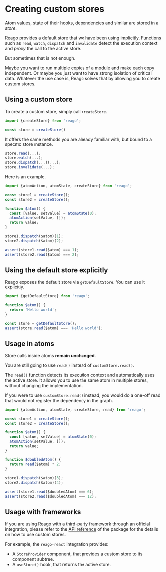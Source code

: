 # Creating custom stores

Atom values, state of their hooks, dependencies and similar are stored in a _store_.

Reago provides a default store that we have been using implicitly. Functions such as `read`, `watch`,
`dispatch` and `invalidate` detect the execution context and _proxy_ the call to the active store.

But sometimes that is not enough.

Maybe you want to run multiple copies of a module and make each copy independent. Or maybe
you just want to have strong isolation of critical data. Whatever the use case is, Reago solves
that by allowing you to create custom stores.


## Using a custom store

To create a custom store, simply call `createStore`.

```ts
import {createStore} from 'reago';

const store = createStore()
```

It offers the same methods you are already familiar with, but bound to a specific store instance.

```ts
store.read(...);
store.watch(...);
store.dispatch(...)(...);
store.invalidate(...);
```

Here is an example.

```ts
import {atomAction, atomState, createStore} from 'reago';

const store1 = createStore();
const store2 = createStore();

function $atom() {
  const [value, setValue] = atomState(0);
  atomAction(setValue, []);
  return value;
}

store1.dispatch($atom)(1);
store2.dispatch($atom)(2);

assert(store1.read($atom) === 1);
assert(store2.read($atom) === 2);
```


## Using the default store explicitly

Reago exposes the default store via `getDefaultStore`. You can use it explicitly.

```ts
import {getDefaultStore} from 'reago';

function $atom() {
  return 'Hello world';
}

const store = getDefaultStore();
assert(store.read($atom) === 'Hello world');
```


## Usage in atoms

Store calls inside atoms __remain unchanged__.

You are still going to use `read()` instead of `customStore.read()`.

The `read()` function detects its execution context and automatically uses the active store. It allows
you to use the same atom in multiple stores, without changing the implementation.

If you were to use `customStore.read()` instead, you would do a one-off read that would not
register the dependency in the graph.

```ts
import {atomAction, atomState, createStore, read} from 'reago';

const store1 = createStore();
const store2 = createStore();

function $atom() {
  const [value, setValue] = atomState(0);
  atomAction(setValue, []);
  return value;
}

function $doubledAtom() {
  return read($atom) * 2;
}

store1.dispatch($atom)(3);
store2.dispatch($atom)(4);

assert(store1.read($doubledAtom) === 6);
assert(store2.read($doubledAtom) === 12);
```


## Usage with frameworks

If you are using Reago with a third-party framework through an official integration, please refer to the
[API reference](/api/) of the package for the details on how to use custom stores.

For example, the `reago-react` integration provides:
* A `StoreProvider` component, that provides a custom store to its component subtree.
* A `useStore()` hook, that returns the active store.
